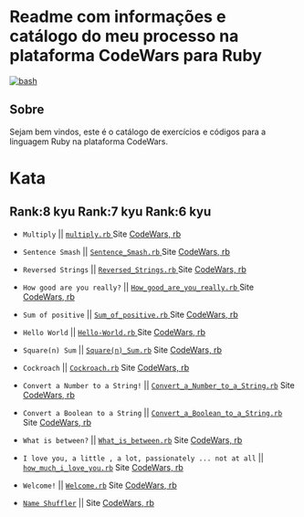 # Readme com informações e catálogo do meu processo na plataforma CodeWars para Ruby 

<a href="https://www.codewars.com/users/arthurdduarte" target="_blank" rel="noreferrer"> <img src="https://www.codewars.com/users/arthurdduarte/badges/large" alt="bash"/> </a>

## Sobre
Sejam bem vindos, este é o catálogo de exercícios e códigos para a linguagem Ruby na plataforma CodeWars.

# Kata
## Rank:8 kyu Rank:7 kyu Rank:6 kyu

* `Multiply` ||  [  `multiply.rb`  ](/Code-Rb/Multiply.rb)  Site [CodeWars, rb  ](https://www.codewars.com/kata/50654ddff44f800200000004/train/ruby)
* `Sentence Smash` ||  [  `Sentence_Smash.rb`  ](/Code-Rb/Sentence_Smash.rb)  Site [CodeWars, rb  ](https://www.codewars.com/kata/53dc23c68a0c93699800041d/train/ruby)
* `Reversed Strings` ||  [  `Reversed_Strings.rb`  ](/Code-Rb/Reversed_Strings.rb)  Site [CodeWars, rb  ](https://www.codewars.com/kata/5168bb5dfe9a00b126000018/train/ruby)
* `How good are you really?` ||  [  `How_good_are_you_really.rb`  ](/Code-Rb/How_good_are_you_really.rb)  Site [CodeWars, rb  ](https://www.codewars.com/kata/5601409514fc93442500010b/train/ruby)
* `Sum of positive` ||  [  `Sum_of_positive.rb`  ](/Code-Rb/Sum_of_Positive.rb)  Site [CodeWars, rb  ](https://www.codewars.com/kata/5715eaedb436cf5606000381/train/ruby)
* `Hello World` ||  [  `Hello-World.rb`  ](/Code-Rb/Hello-World.rb)  Site [CodeWars, rb  ](https://www.codewars.com/kata/523b4ff7adca849afe000035/train/ruby)
* `Square(n) Sum` ||  [`Square(n)_Sum.rb`](/Code-Rb/Square(n)_Sum.rb)  Site [CodeWars, rb  ](https://www.codewars.com/kata/515e271a311df0350d00000f/train/ruby)
* `Cockroach` ||  [`Cockroach.rb`](/Code-Rb/Cockroach.rb)  Site [CodeWars, rb  ](https://www.codewars.com/kata/55fab1ffda3e2e44f00000c6/train/ruby)
* `Convert a Number to a String!` ||  [`Convert_a_Number_to_a_String.rb`](/Code-Rb/Convert_a_Number_to_a_String.rb) Site [CodeWars, rb  ](https://www.codewars.com/kata/5265326f5fda8eb1160004c8/train/ruby)
* `Convert a Boolean to a String` ||  [`Convert_a_Boolean_to_a_String.rb`](/Code-Rb/Convert_a_Boolean_to_a_String.rb) Site [CodeWars, rb  ](https://www.codewars.com/kata/551b4501ac0447318f0009cd/train/ruby)
* `What is between?` ||  [`What_is_between.rb`](/Code-Rb/What_is_between.rb) Site [CodeWars, rb  ](https://www.codewars.com/kata/55ecd718f46fba02e5000029/train/ruby)
* `I love you, a little , a lot, passionately ... not at all` ||  [`how_much_i_love_you.rb`](/Code-Rb/how_much_i_love_you.rb) Site [CodeWars, rb  ](https://www.codewars.com/kata/57f24e6a18e9fad8eb000296/train/ruby)

* `Welcome!` ||  [`Welcome.rb`](/Code-Rb/Welcome.rb) Site [CodeWars, rb  ](https://www.codewars.com/kata/577ff15ad648a14b780000e7/train/ruby)

* [`Name Shuffler`](/Code-Rb/Name_Shuffler.rb) ||   Site [CodeWars, rb  ](https://www.codewars.com/kata/559ac78160f0be07c200005a/train/ruby)
